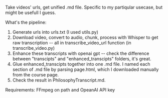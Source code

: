 Take videos' urls, get unified .md file. Specific to my partiqular usecase, but might be usefull I guess.

What's the pipeline:
1. Generate urls into urls.txt (I used utils.py)
2. Download video, convert to audio, chunk, process with Whisper to get raw transcription -- all in transcribe_video_url function (in transcribe_video.py)
3. Enhance these transcripts with openai gpt -- check the difference between "transcipts" and "enhanced_transcipts" folders, it's great.
4. Glue enhanced_transcipts together into one .md file. I named each section of .md file by parsing page.html, which I downloaded manually from the course page.
5. Check the result in PhilosophyTranscript.md.

Requirements:
FFmpeg on path and OpeanAI API key
